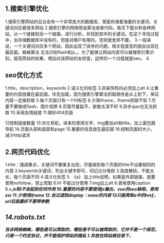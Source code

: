 ## 1.搜索引擎优化
1.搜索引擎网站的后台会有一个非常庞大的数据库，里面存储着海量的关键词，关键词对应着很多网站
2.搜索引擎的网络爬虫算法或者代码，每天下载分析各种网站，从一个链接到另一个链接。进行分析，并找到其中的关键词。在这个寻找过程中，会存储数据库中没有的，但是对用户有用的。否则就舍弃不要。
3.一般来说，一个关键词对应多个网站，因此出现了排序的问题。相关程度高的就会出现在最前面。蜘蛛算法
无法识别flash和js，。为了能够让网站内容可以被搜索引擎识别，提高网站的权重，增加对该网站的友好度，这样的一个过程就是seo。
4.
## seo优化方式
1.title，description，keywords
2.语义化的标签
3.非装饰性的必须加上alt
4.让重要的内容放置在最前面，优先加载，因为搜索引擎算法抓取顺序是从上到下，保证内容一定被抓取
5.每个页面只有一个h1标签
6.少用iframe，iframe抓取不到
7.尽量不要做成flash，图片视屏
8.页面尽量扁平，嵌套太深不好
9.异步ajax也无法抓取
10.采用友情链接
11.做好404页面

12控制链接数量
13.优化导航，进来的使用文字，img要加alt和title，加上面包屑导航
14.页面头部和底部和page
15.重要的信息放在最前面
16.控制页面的大小，减少http请求

## 2.网页代码优化
1.title：强调重点，关键词不要重复出现，尽量做到每个页面的title不设置相同的内容
2.keywords关键词，列出关键字即可，切记过分堆砌
3.高度概括，不能太长，每个页面不同
4.语义化标签
5. 《a》 加上title说明，如果是外部链接，就要使用nofollow，禁止爬取
6.h1 不能过分使用
7.img加上alt
8.表格使用caption
9.<strong>><em>,b和i不会起到任何作用
10.重要的内容不要使用js输出，vue的seo缺陷，使用ssr
11.少使用iframe
12.会过滤到display：none的内容
13只能爬取a中的href，url后面最好不要带参数

## 14.robots.txt
告诉网络蜘蛛，哪些是可以爬取的，哪些是不可以被爬取的，它并不是一个规范，只是一个约定协议，并不能保护网站的隐私
1.存放在网站根目录下，